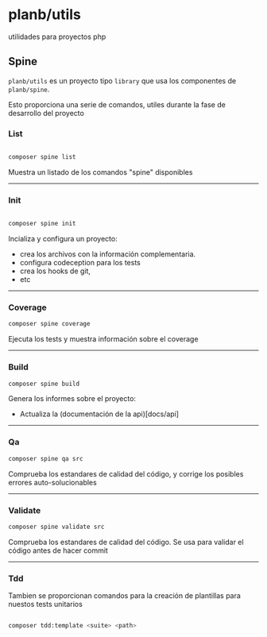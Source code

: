 # planb/utils

utilidades para proyectos php


## Spine
```planb/utils``` es un proyecto tipo ```library``` que usa los componentes de ```planb/spine```.

Esto proporciona una serie de comandos, utiles durante la fase de desarrollo del proyecto

### List

```bash

composer spine list

```
Muestra un listado de los comandos "spine" disponibles

---

### Init

```bash

composer spine init

```
Incializa y configura un proyecto:
- crea los archivos con la información complementaria.
- configura codeception para los tests
- crea los hooks de git,
- etc

---

### Coverage
```bash
composer spine coverage
```
Ejecuta los tests y muestra información sobre el coverage

---

### Build
```bash
composer spine build
```
Genera los informes sobre el proyecto:
- Actualiza la (documentación de la api)[docs/api]

---

### Qa
```bash
composer spine qa src
```
Comprueba los estandares de calidad del código, y corrige los posibles errores auto-solucionables

---

### Validate

```bash
composer spine validate src
```
Comprueba los estandares de calidad del código. Se usa para validar el código antes de hacer commit

---

### Tdd

Tambien se proporcionan comandos para la creación de plantillas para nuestos tests unitarios

```bash

composer tdd:template <suite> <path>

```

